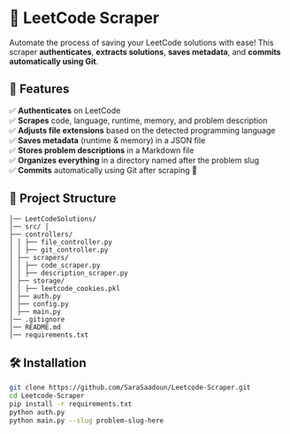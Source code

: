 # 🚀 LeetCode Scraper  

Automate the process of saving your LeetCode solutions with ease! This scraper **authenticates**, **extracts solutions**, **saves metadata**, and **commits automatically using Git**.  

## 🔹 Features  
✅ **Authenticates** on LeetCode  
✅ **Scrapes** code, language, runtime, memory, and problem description  
✅ **Adjusts file extensions** based on the detected programming language  
✅ **Saves metadata** (runtime & memory) in a JSON file  
✅ **Stores problem descriptions** in a Markdown file  
✅ **Organizes everything** in a directory named after the problem slug  
✅ **Commits** automatically using Git after scraping 🎯  

## 📂 Project Structure 
``` 
│── LeetCodeSolutions/ 
│── src/ │ 
├── controllers/ 
│ │ ├── file_controller.py 
│ │ ├── git_controller.py 
│ ├── scrapers/ 
│ │ ├── code_scraper.py 
│ │ ├── description_scraper.py 
│ ├── storage/ 
│ │ ├── leetcode_cookies.pkl 
│ ├── auth.py 
│ ├── config.py 
│ ├── main.py 
│── .gitignore 
│── README.md 
│── requirements.txt
```

## 🛠️ Installation  

```bash
git clone https://github.com/SaraSaadoun/Leetcode-Scraper.git  
cd Leetcode-Scraper  
pip install -r requirements.txt
python auth.py
python main.py --slug problem-slug-here
```

